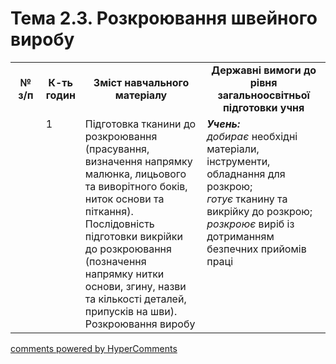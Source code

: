 <div id="hypercomments_widget" class="js-hypercomments-widget invisible"></div>

# Тема 2.3. Розкроювання швейного виробу

<table>
  <tr>
    <td width="10%" align="center"><b>№ з/п</b></td>
    <td width="10%" align="center"><b>К-ть годин</b></td>
    <td width="40%" align="center"><b>Зміст навчального матеріалу</b></td>
    <td width="40%" align="center"><b>Державні вимоги до рівня загальноосвітньої підготовки учня</b></td>
  </tr>
  <tr>
<td width="10%" style="vertical-align:top !important;"></td>
<td width="10%" style="vertical-align:top !important;">1</td>
    <td width="40%" style="vertical-align:top !important;">
Підготовка тканини до розкроювання (прасування, визначення напрямку малюнка, лицьового та виворітного боків, ниток основи та піткання). Послідовність підготовки викрійки до розкроювання (позначення напрямку нитки основи, згину, назви та кількості деталей, припусків на шви). Розкроювання виробу
</td>
    <td width="40%" style="vertical-align:top !important;">
<i><b>Учень:</b></i><br>
<i>добирає</i> необхідні матеріали, інструменти, обладнання для розкрою;<br>
<i>готує</i> тканину та викрійку до розкрою;<br>
<i>розкроює</i> виріб із дотриманням безпечних прийомів праці
</td>
  </tr>
</table>

<div class="js-hypercomments-container">
<a href="http://hypercomments.com" class="hc-link" title="comments widget">comments powered by HyperComments</a>
</div>